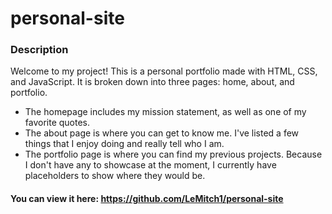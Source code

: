 # personal-site

### Description

Welcome to my project! This is a personal portfolio made with HTML, CSS, and JavaScript. It is broken down into three pages: home, about, and portfolio.

- The homepage includes my mission statement, as well as one of my favorite quotes.
- The about page is where you can get to know me. I've listed a few things that I enjoy doing and really tell who I am.
- The portfolio page is where you can find my previous projects. Because I don't have any to showcase at the moment, I currently have placeholders to show where they would be.

#### You can view it here: https://github.com/LeMitch1/personal-site
